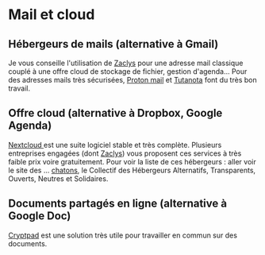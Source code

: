 # Mail et cloud
## Hébergeurs de mails (alternative à Gmail)

Je vous conseille l'utilisation de [Zaclys](https://www.zaclys.com/) pour une adresse mail classique couplé à une offre cloud de stockage de fichier, gestion d'agenda... Pour des adresses mails très sécurisées, [Proton mail](https://protonmail.com/fr/) et [Tutanota](https://tutanota.com/fr) font du très bon travail.

## Offre cloud (alternative à Dropbox, Google Agenda)

[Nextcloud <i class="fa fa-nextcloud-square" aria-hidden="true"></i>](https://nextcloud.com/fr_FR/) est une suite logiciel stable et très complète. Plusieurs entreprises engagées (dont [Zaclys](https://www.zaclys.com/)) vous proposent ces services à très faible prix voire gratuitement. Pour voir la liste de ces hébergeurs : aller voir le site des ... [chatons](https://chatons.org/), le  Collectif des Hébergeurs Alternatifs, Transparents, Ouverts, Neutres et Solidaires.

## Documents partagés en ligne (alternative à Google Doc)

[Cryptpad](https://cryptpad.fr/) est une solution très utile pour travailler en commun sur des documents. 
